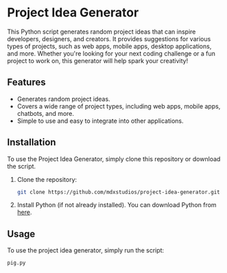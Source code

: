 # Project Idea Generator

This Python script generates random project ideas that can inspire developers, designers, and creators. It provides suggestions for various types of projects, such as web apps, mobile apps, desktop applications, and more. Whether you're looking for your next coding challenge or a fun project to work on, this generator will help spark your creativity!

## Features

- Generates random project ideas.
- Covers a wide range of project types, including web apps, mobile apps, chatbots, and more.
- Simple to use and easy to integrate into other applications.

## Installation

To use the Project Idea Generator, simply clone this repository or download the script.

1. Clone the repository:
    ```bash
    git clone https://github.com/mdxstudios/project-idea-generator.git
    ```

2. Install Python (if not already installed). You can download Python from [here](https://www.python.org/downloads/).

## Usage

To use the project idea generator, simply run the script:

```bash
pig.py
